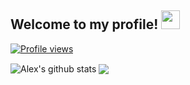 ## Welcome to my profile! <img src="https://raw.githubusercontent.com/MartinHeinz/MartinHeinz/master/wave.gif" width="30px">

[![Profile views](https://gpvc.arturio.dev/alexwholland)](https://github.com/alexwholland)


<p allight="center">
   <img align="center" src="https://github-readme-stats.vercel.app/api?username=alexwholland&show_icons=true&theme=radical&hide=prs,contribs&hide_border=true" alt="Alex's github stats"/>
 <img align="center" src="https://github-readme-stats.vercel.app/api/top-langs/?username=alexwholland&theme=radical&hide_langs_below=1&layout=compact&hide_border=true" />
  </p>
